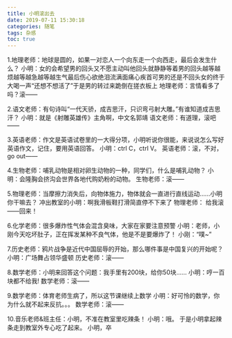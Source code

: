 ```yaml
---
title: 小明滚出去
date: 2019-07-11 15:30:18
categories: 随笔
tags: 杂感
toc: true
---
```

1.地理老师：地球是圆的，如果一对恋人一个向东走一个向西走，最后会发生什么？
 小明：女的会希望男的回头又不愿主动叫他回头就静静等着男的回头越等越烦越等越急越等越生气最后伤心欲绝泪流满面痛心疾首可男的还是不回头女的终于大喝一声“还想不想活了”于是男的转过来跪倒在搓衣板上
地理老师：言情看多了吗？滚——

2.语文老师：有句诗叫“一代天骄，成吉思汗，只识弯弓射大雕。”有谁知道成吉思汗？
小明：就是《射雕英雄传》主角啊，中文名郭靖
语文老师：有道理，滚吧——

3.英语老师：作文是英语试卷里的一大得分项，小明听说你很能，来说说怎么写好英语作文，记住，要用英语回答。
小明：ctrl C，ctrl V。
英语老师：滚，不对，go out——

4.生物老师：哺乳动物是相对卵生动物的一种，同学们，什么是哺乳动物？
 小明：会隆胸会挤沟会世界各地代购奶粉的动物。
 生物老师：滚——

5.物理老师：当摩擦力消失后，向物体施力，物体就会一直进行直线运动……小明你干嘛去？
冲出教室的小明：啊我滑板鞋打滑简直停不下来了
物理老师： 给我滚——回来！

6.化学老师：很多爆炸性气体会混含臭味，大家在家要注意预警
小明：老师，小刚今天吃坏肚子，正在挥发某种不良气体，他是不是要爆炸了！
小刚：“噗~”

7.历史老师：鸦片战争是近代中国屈辱的开始，那么哪件事是中国复兴的开始呢？
小明：广场舞占领华盛顿
历史老师：滚——

8.数学老师：小明来回答这个问题：我手里有200块，给你50块……
小明：哼一百块都不给我!
数学老师：滚——

9.数学老师：体育老师生病了，所以这节课继续上数学
小明：好可怜的数学，你为什么就不起来反抗。。。
数学老师：滚——

10.音乐老师&班主任：小明，不准在教室里吃辣条！
小明：哦。
于是小明拿起辣条走到教室外专心吃了起来。
小明，卒

